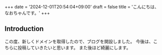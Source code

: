 +++
date = '2024-12-01T20:54:04+09:00'
draft = false
title = 'こんにちは、なおちゃんです。'
+++

## Introduction

この度、新しくドメインを取得したので、ブログを開設しました。
今後は、こちらに投稿していきたいと思います。
また後ほど綺麗にします。
